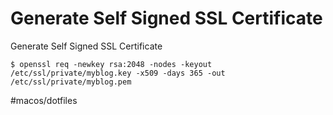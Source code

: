 # Generate Self Signed SSL Certificate

Generate Self Signed SSL Certificate

`$ openssl req -newkey rsa:2048 -nodes -keyout /etc/ssl/private/myblog.key -x509 -days 365 -out /etc/ssl/private/myblog.pem`



#macos/dotfiles	